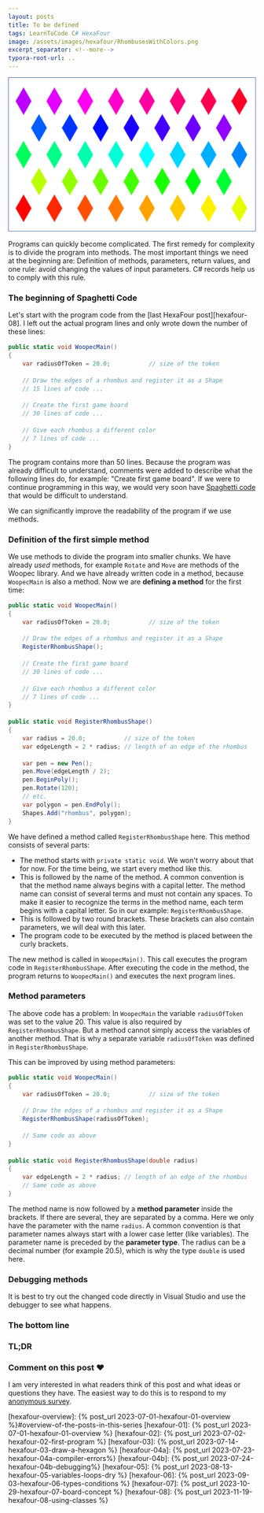 ```yaml
---
layout: posts
title: To be defined
tags: LearnToCode C# HexaFour
image: /assets/images/hexafour/RhombusesWithColors.png
excerpt_separator: <!--more-->
typora-root-url: ..
---
```


<img src="/assets/images/hexafour/RhombusesWithColors.png" alt="A game board with 5 rows containing several rhombuses. Each rhombus has a different color." style="zoom:78%;" />

Programs can quickly become complicated. The first remedy for complexity is to divide the program into methods. The most important things we need at the beginning are: Definition of methods, parameters, return values, and one rule: avoid changing the values of input parameters. C# records help us to comply with this rule.

<!--more-->

### The beginning of Spaghetti Code

Let's start with the program code from the [last HexaFour post][hexafour-08]. I left out the actual program lines and only wrote down the number of these lines:

```csharp
public static void WoopecMain()
{
    var radiusOfToken = 20.0;           // size of the token

    // Draw the edges of a rhombus and register it as a Shape
    // 15 lines of code ...

    // Create the first game board
    // 30 lines of code ...
    
	// Give each rhombus a different color
    // 7 lines of code ...
}
```

The program contains more than 50 lines. Because the program was already difficult to understand, comments were added to describe what the following lines do, for example: "Create first game board". If we were to continue programming in this way, we would very soon have [Spaghetti code](https://en.wikipedia.org/wiki/Spaghetti_code) that would be difficult to understand.

We can significantly improve the readability of the program if we use methods.

### Definition of the first simple method

We use methods to divide the program into smaller chunks. We have already *used* methods, for example `Rotate` and `Move` are methods of the Woopec library. And we have already written code in a method, because `WoopecMain` is also a method. Now we are **defining a method** for the first time:

```csharp
public static void WoopecMain()
{
    var radiusOfToken = 20.0;           // size of the token
    
    // Draw the edges of a rhombus and register it as a Shape
    RegisterRhombusShape();

    // Create the first game board
    // 30 lines of code ...
    
	// Give each rhombus a different color
    // 7 lines of code ...
}

public static void RegisterRhombusShape()
{
    var radius = 20.0;           // size of the token
    var edgeLength = 2 * radius; // length of an edge of the rhombus

    var pen = new Pen();
    pen.Move(edgeLength / 2);
    pen.BeginPoly();
    pen.Rotate(120);
    // etc.
    var polygon = pen.EndPoly();
    Shapes.Add("rhombus", polygon);
}
```

We have defined a method called `RegisterRhombusShape` here. This method consists of several parts:

* The method starts with `private static void`. We won't worry about that for now. For the time being, we start every method like this.
* This is followed by the name of the method. A common convention is that the method name always begins with a capital letter. The method name can consist of several terms and must not contain any spaces. To make it easier to recognize the terms in the method name, each term begins with a capital letter. So in our example: `RegisterRhombusShape`.
* This is followed by two round brackets. These brackets can also contain parameters, we will deal with this later.
* The program code to be executed by the method is placed between the curly brackets. 

The new method is called in `WoopecMain()`. This call executes the program code in `RegisterRhombusShape`. After executing the code in the method, the program returns to `WoopecMain()` and executes the next program lines.

### Method parameters

The above code has a problem: In `WoopecMain` the variable `radiusOfToken` was set to the value 20. This value is also required by `RegisterRhombusShape`. But a method cannot simply access the variables of another method. That is why a separate variable `radiusOfToken` was defined in `RegisterRhombusShape`.

This can be improved by using method parameters:

```csharp
public static void WoopecMain()
{
    var radiusOfToken = 20.0;           // size of the token
    
    // Draw the edges of a rhombus and register it as a Shape
    RegisterRhombusShape(radiusOfToken);

    // Same code as above
}

public static void RegisterRhombusShape(double radius)
{
    var edgeLength = 2 * radius; // length of an edge of the rhombus
	// Same code as above
}
```

The method name is now followed by a **method parameter** inside the brackets. If there are several, they are separated by a comma. Here we only have the parameter with the name `radius`.  A common convention is that parameter names always start with a lower case letter (like variables). The parameter name is preceded by the **parameter type**. The radius can be a decimal number (for example 20.5), which is why the type `double` is used here.

### Debugging methods

It is best to try out the changed code directly in Visual Studio and use the debugger to see what happens.




### The bottom line


### TL;DR


### Comment on this post ❤️

I am very interested in what readers think of this post and what ideas or questions they have. The easiest way to do this is to respond to my [anonymous survey](https://forms.office.com/r/1QnnmuUJHU).

[hexafour-overview]: {% post_url 2023-07-01-hexafour-01-overview %}#overview-of-the-posts-in-this-series
[hexafour-01]: {% post_url 2023-07-01-hexafour-01-overview %}
[hexafour-02]: {% post_url 2023-07-02-hexafour-02-first-program %}
[hexafour-03]: {% post_url 2023-07-14-hexafour-03-draw-a-hexagon %}
[hexafour-04a]: {% post_url 2023-07-23-hexafour-04a-compiler-errors%}
[hexafour-04b]: {% post_url 2023-07-24-hexafour-04b-debugging%}
[hexafour-05]: {% post_url 2023-08-13-hexafour-05-variables-loops-dry %}
[hexafour-06]: {% post_url 2023-09-03-hexafour-06-types-conditions %}
[hexafour-07]: {% post_url 2023-10-29-hexafour-07-board-concept %}
[hexafour-08]: {% post_url 2023-11-19-hexafour-08-using-classes %}



[WoopecDocsMainClasses]: https://frank.woopec.net/woopec_docs/MainClasses.html

